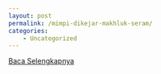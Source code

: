 ```yaml
---
layout: post
permalink: /mimpi-dikejar-makhluk-seram/
categories:
    - Uncategorized
---
```


[Baca Selengkapnya](/03)
